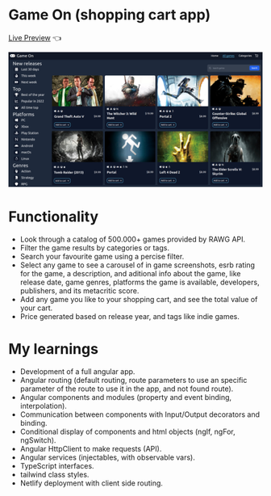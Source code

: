 # Game On (shopping cart app)

[Live Preview](https://game-on-top.netlify.app/) 👈

<img src='src/assets/finalApp.png'/>

# Functionality

- Look through a catalog of 500.000+ games provided by RAWG API.
- Filter the game results by categories or tags.
- Search your favourite game using a percise filter.
- Select any game to see a carousel of in game screenshots, esrb rating for the game, a description, and aditional info about the game, like release date, game genres, platforms the game is available, developers, publishers, and its metacritic score.
- Add any game you like to your shopping cart, and see the total value of your cart.
- Price generated based on release year, and tags like indie games.
  

# My learnings
- Development of a full angular app.
- Angular routing (default routing, route parameters to use an specific parameter of the route to use it in the app, and not found route).
- Angular components and modules (property and event binding, interpolation).
- Communication between components with Input/Output decorators and binding.
- Conditional display of components and html objects (ngIf, ngFor, ngSwitch).
- Angular HttpClient to make requests (API).
- Angular services (injectables, with observable vars).
- TypeScript interfaces.
- tailwind class styles.
- Netlify deployment with client side routing.
